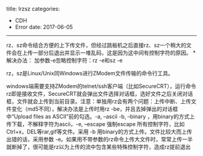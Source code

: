 title: lrzsz
categories: 
- CDH
- Error
date: 2017-06-05
---
rz、sz命令结合方便的上下传文件，但经过跳板机之后直接rz、sz一个稍大的文件会在上传一部分后退出并显示一堆乱码，这是因为这中间有控制字符的原因。 *解决办法： 加参数-e忽略控制字符：rz -e和sz -e



rz，sz是Linux/Unix同Windows进行ZModem文件传输的命令行工具。

windows端需要支持ZModem的telnet/ssh客户端（比如SecureCRT），运行命令rz即是接收文件，SecureCRT就会弹出文件选择对话框，选好文件之后关闭对话框，文件就会上传到当前目录。注意：单独用rz会有两个问题：上传中断、上传文件变化（md5不同），解决办法是上传时用rz -be，并且去掉弹出的对话框中“Upload files as ASCII”前的勾选。-a, –ascii -b, –binary ，用binary的方式上传下载，不解释字符为ascii，-e, –escape 强制escape 所有控制字符，比如Ctrl+x，DEL等rar,gif等文件。采用 -b 用binary的方式上传。文件比较大而上传出错的话，采用参数 -e。如果用不带参数的rz命令上传大文件时，常常上传一半就断掉了，很可能是rz以为上传的流中包含某些特殊控制字符，造成rz提前退出